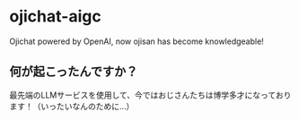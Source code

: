 # ojichat-aigc
Ojichat powered by OpenAI, now ojisan has become knowledgeable!

## 何が起こったんですか？
最先端のLLMサービスを使用して、今ではおじさんたちは博学多才になっております！（いったいなんのために…）
